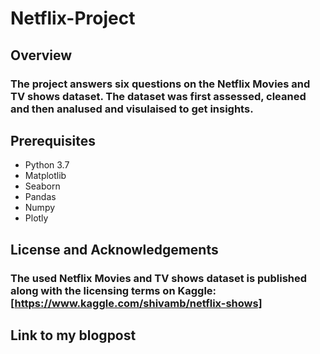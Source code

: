# Netflix-Project
## Overview

### The project answers six questions on the Netflix Movies and TV shows dataset. The dataset was first assessed, cleaned and then analused and visulaised to get insights.

## Prerequisites

- Python 3.7
- Matplotlib
- Seaborn
- Pandas
- Numpy
- Plotly

## License and Acknowledgements
### The used Netflix Movies and TV shows dataset is published along with the licensing terms on Kaggle: [https://www.kaggle.com/shivamb/netflix-shows]

## Link to my blogpost
### 
